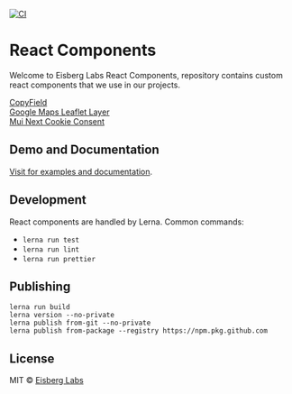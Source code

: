 [![CI](https://github.com/eisberg-labs/react-components/actions/workflows/ci.yml/badge.svg?branch=main)](https://github.com/eisberg-labs/react-components/actions/workflows/ci.yml)
# React Components

Welcome to Eisberg Labs React Components, 
repository contains custom react components that we use in our projects.

[CopyField](./packages/mui-copy-field)  
[Google Maps Leaflet Layer](./packages/google-maps-leaflet-tile-layer)  
[Mui Next Cookie Consent](./packages/mui-next-cookie-consent)  

## Demo and Documentation
[Visit for examples and documentation](https://www.amarjanica.com/projects/react-components).

## Development 
React components are handled by Lerna. Common commands:
- `lerna run test`
- `lerna run lint`
- `lerna run prettier`
## Publishing
```
lerna run build
lerna version --no-private
lerna publish from-git --no-private
lerna publish from-package --registry https://npm.pkg.github.com
```

## License
MIT © [Eisberg Labs](http://www.eisberg-labs.com)
